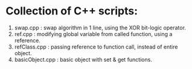 # Collection of C++ scripts:
1. swap.cpp : swap algorithm in 1 line, using the XOR bit-logic operator.
2. ref.cpp : modifying global variable from called function, using a reference.
3. refClass.cpp : passing reference to function call, instead of entire object.
4. basicObject.cpp : basic object with set & get functions.

